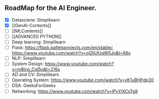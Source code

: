 
## RoadMap for the AI Engineer.

- [x] Datasciene: Simplilearn
- [x] [[GenAI-Contents]]
- [ ] [[MLContents]]
- [ ] [[ADVANCED PYTHON]] 
- [ ] Deep learning: Simplilearn
- [ ] Flask: https://flask.palletsprojects.com/en/stable/, https://www.youtube.com/watch?v=oQ5UfJqW5Jo&t=68s
- [ ] NLP: Simplilearn
- [ ] System Design: https://www.youtube.com/watch?v=m8Icp_Cid5o&t=216s
- [ ] AD and CV: Simplilearn
- [ ] Operating System: https://www.youtube.com/watch?v=yK1uBHPdp30
- [ ] DSA: GeeksForGeeks
- [ ] Networking: https://www.youtube.com/watch?v=IPvYjXCsTg8
